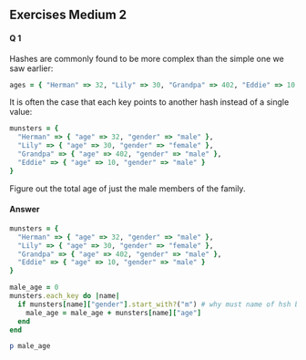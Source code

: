 ## Exercises Medium 2

#### Q 1

Hashes are commonly found to be more complex than the simple one we saw earlier:

```ruby
ages = { "Herman" => 32, "Lily" => 30, "Grandpa" => 402, "Eddie" => 10 }
```

It is often the case that each key points to another hash instead of a single value:

```ruby
munsters = {
  "Herman" => { "age" => 32, "gender" => "male" },
  "Lily" => { "age" => 30, "gender" => "female" },
  "Grandpa" => { "age" => 402, "gender" => "male" },
  "Eddie" => { "age" => 10, "gender" => "male" }
}
```

Figure out the total age of just the male members of the family.


#### Answer

```ruby
munsters = {
  "Herman" => { "age" => 32, "gender" => "male" },
  "Lily" => { "age" => 30, "gender" => "female" },
  "Grandpa" => { "age" => 402, "gender" => "male" },
  "Eddie" => { "age" => 10, "gender" => "male" }
}

male_age = 0
munsters.each_key do |name|
  if munsters[name]["gender"].start_with?("m") # why must name of hsh be included? it isn't in sample answer for what looks like a similar situation?
    male_age = male_age + munsters[name]["age"]
  end
end

p male_age
```